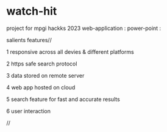 # watch-hit

project for mpgi hackks 2023
web-application :
power-point :

salients features//

1 responsive across all devies & different platforms

2  https safe search protocol

3 data stored on  remote server

4  web app hosted on cloud

5 search feature for fast and accurate results

6 user interaction 

//
